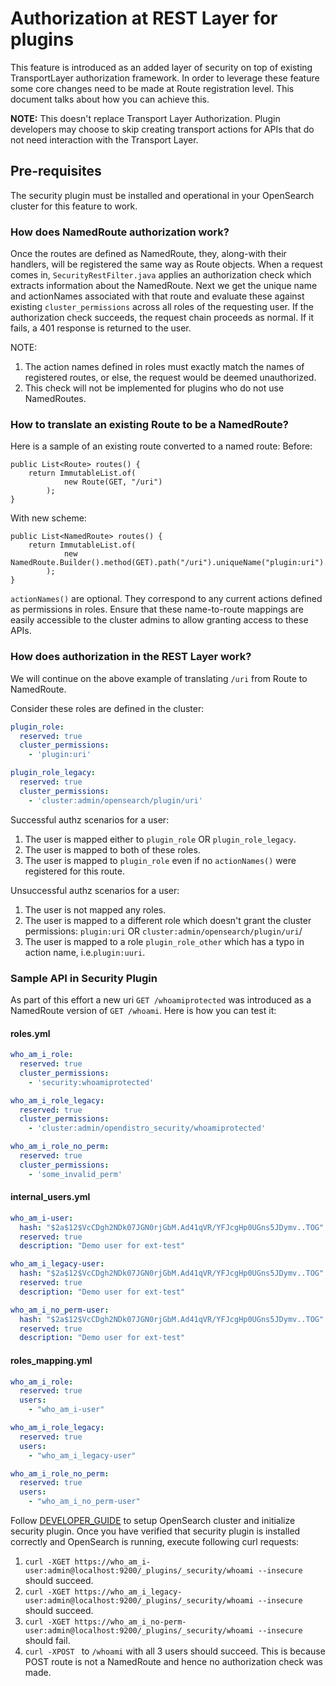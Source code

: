 # Authorization at REST Layer for plugins

This feature is introduced as an added layer of security on top of existing TransportLayer authorization framework. In order to leverage these feature some core changes need to be made at Route registration level. This document talks about how you can achieve this.

**NOTE:** This doesn't replace Transport Layer Authorization. Plugin developers may choose to skip creating transport actions for APIs that do not need interaction with the Transport Layer.

## Pre-requisites

The security plugin must be installed and operational in your OpenSearch cluster for this feature to work.

### How does NamedRoute authorization work?

Once the routes are defined as NamedRoute, they, along-with their handlers, will be registered the same way as Route objects. When a request comes in, `SecurityRestFilter.java` applies an authorization check which extracts information about the NamedRoute.
Next we get the unique name and actionNames associated with that route and evaluate these against existing `cluster_permissions` across all roles of the requesting user. If the authorization check succeeds, the request chain proceeds as normal. If it fails, a 401 response is returned to the user.

NOTE:
1. The action names defined in roles must exactly match the names of registered routes, or else, the request would be deemed unauthorized.
2. This check will not be implemented for plugins who do not use NamedRoutes.



### How to translate an existing Route to be a NamedRoute?

Here is a sample of an existing route converted to a named route:
Before:
```
public List<Route> routes() {
    return ImmutableList.of(
            new Route(GET, "/uri")
        );
}
```
With new scheme:
```
public List<NamedRoute> routes() {
    return ImmutableList.of(
            new NamedRoute.Builder().method(GET).path("/uri").uniqueName("plugin:uri").actionNames(Set.of("cluster:admin/opensearch/plugin/uri")).build()
        );
}
```

`actionNames()` are optional. They correspond to any current actions defined as permissions in roles.
Ensure that these name-to-route mappings are easily accessible to the cluster admins to allow granting access to these APIs.

### How does authorization in the REST Layer work?

We will continue on the above example of translating `/uri` from Route to NamedRoute.

Consider these roles are defined in the cluster:
```yaml
plugin_role:
  reserved: true
  cluster_permissions:
    - 'plugin:uri'

plugin_role_legacy:
  reserved: true
  cluster_permissions:
    - 'cluster:admin/opensearch/plugin/uri'
```

Successful authz scenarios for a user:
1. The user is mapped either to `plugin_role` OR `plugin_role_legacy`.
2. The user is mapped to both of these roles.
3. The user is mapped to `plugin_role` even if no `actionNames()` were registered for this route.

Unsuccessful authz scenarios for a user:
1. The user is not mapped any roles.
2. The user is mapped to a different role which doesn't grant the cluster permissions: `plugin:uri` OR `cluster:admin/opensearch/plugin/uri`/
3. The user is mapped to a role `plugin_role_other` which has a typo in action name, i.e.`plugin:uuri`.


### Sample API in Security Plugin

As part of this effort a new uri `GET /whoamiprotected` was introduced as a NamedRoute version of `GET /whoami`. Here is how you can test it:

#### roles.yml
```yaml
who_am_i_role:
  reserved: true
  cluster_permissions:
    - 'security:whoamiprotected'

who_am_i_role_legacy:
  reserved: true
  cluster_permissions:
    - 'cluster:admin/opendistro_security/whoamiprotected'

who_am_i_role_no_perm:
  reserved: true
  cluster_permissions:
    - 'some_invalid_perm'

```

#### internal_users.yml
```yaml
who_am_i-user:
  hash: "$2a$12$VcCDgh2NDk07JGN0rjGbM.Ad41qVR/YFJcgHp0UGns5JDymv..TOG" #admin
  reserved: true
  description: "Demo user for ext-test"

who_am_i_legacy-user:
  hash: "$2a$12$VcCDgh2NDk07JGN0rjGbM.Ad41qVR/YFJcgHp0UGns5JDymv..TOG"
  reserved: true
  description: "Demo user for ext-test"

who_am_i_no_perm-user:
  hash: "$2a$12$VcCDgh2NDk07JGN0rjGbM.Ad41qVR/YFJcgHp0UGns5JDymv..TOG"
  reserved: true
  description: "Demo user for ext-test"
```

#### roles_mapping.yml
```yaml
who_am_i_role:
  reserved: true
  users:
    - "who_am_i-user"

who_am_i_role_legacy:
  reserved: true
  users:
    - "who_am_i_legacy-user"

who_am_i_role_no_perm:
  reserved: true
  users:
    - "who_am_i_no_perm-user"
```

Follow [DEVELOPER_GUIDE](DEVELOPER_GUIDE.md) to setup OpenSearch cluster and initialize security plugin. Once you have verified that security plugin is installed correctly and OpenSearch is running, execute following curl requests:
1. `curl -XGET https://who_am_i-user:admin@localhost:9200/_plugins/_security/whoami --insecure` should succeed.
2. `curl -XGET https://who_am_i_legacy-user:admin@localhost:9200/_plugins/_security/whoami --insecure` should succeed.
3. `curl -XGET https://who_am_i_no-perm-user:admin@localhost:9200/_plugins/_security/whoami --insecure` should fail.
4. `curl -XPOST ` to `/whoami` with all 3 users should succeed. This is because POST route is not a NamedRoute and hence no authorization check was made.
